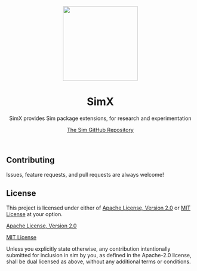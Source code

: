 <div align="center">
	<img src="https://simrs.com/images/logo.png" width="200" height="200">
	<h1>SimX</h1>
  <p>SimX provides Sim package extensions, for research and experimentation</p>
  <p><a href="https://github.com/ndebuhr/sim">The Sim GitHub Repository</a></p>
  <br>
</div>

## Contributing

Issues, feature requests, and pull requests are always welcome!

## License

This project is licensed under either of [Apache License, Version 2.0](https://www.apache.org/licenses/LICENSE-2.0) or [MIT License](https://opensource.org/licenses/MIT) at your option.

[Apache License, Version 2.0](LICENSE-APACHE)

[MIT License](LICENSE-MIT)

Unless you explicitly state otherwise, any contribution intentionally submitted for inclusion in sim by you, as defined in the Apache-2.0 license, shall be dual licensed as above, without any additional terms or conditions.